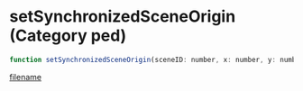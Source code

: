 # setSynchronizedSceneOrigin (Category ped)

```js
function setSynchronizedSceneOrigin(sceneID: number, x: number, y: number, z: number, roll: number, pitch: number, yaw: number, unk: number): void
```

[filename](setSynchronizedSceneOrigin_m.md ':include')